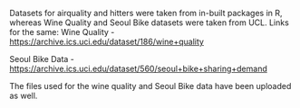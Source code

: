 Datasets for airquality and hitters were taken from in-built packages in R, whereas Wine Quality and Seoul Bike datasets were taken from UCL. Links for the same:
Wine Quality - https://archive.ics.uci.edu/dataset/186/wine+quality

Seoul Bike Data - https://archive.ics.uci.edu/dataset/560/seoul+bike+sharing+demand

The files used for the wine quality and Seoul Bike data have been uploaded as well.
